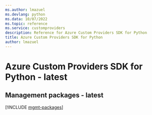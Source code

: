 ```yaml
---
ms.author: lmazuel
ms.devlang: python
ms.data: 10/07/2022
ms.topic: reference
ms.service: customproviders
description: Reference for Azure Custom Providers SDK for Python
title: Azure Custom Providers SDK for Python
author: lmazuel
---
```

# Azure Custom Providers SDK for Python - latest

## Management packages - latest
[!INCLUDE [mgmt-packages](custom-providers-mgmt-index.md)]